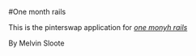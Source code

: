 #One month rails

This is the pinterswap application for
[*one monyh rails*](http://onemonthrails.com)

By Melvin Sloote